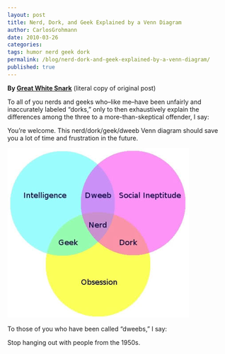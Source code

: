 ```yaml
---
layout: post
title: Nerd, Dork, and Geek Explained by a Venn Diagram
author: CarlosGrohmann
date: 2010-03-26
categories: 
tags: humor nerd geek dork
permalink: /blog/nerd-dork-and-geek-explained-by-a-venn-diagram/
published: true
---
```


**By [Great White Snark](http://www.greatwhitesnark.com/2010/03/25/difference-between-nerd-dork-and-geek-explained-in-a-venn-diagram/)** (literal copy of original post)  



To all of you nerds and geeks who–like me–have been unfairly and inaccurately labeled “dorks,” only to then exhaustively explain the differences among the three to a more-than-skeptical offender, I say:  

You’re welcome. This nerd/dork/geek/dweeb Venn diagram should save you a lot of time and frustration in the future.  

![Nerd Dork Geek Venn Diagram](/img/Nerd_Dork_Geek_Venn_Diagram.jpg)  

To those of you who have been called “dweebs,” I say:  

Stop hanging out with people from the 1950s.  

